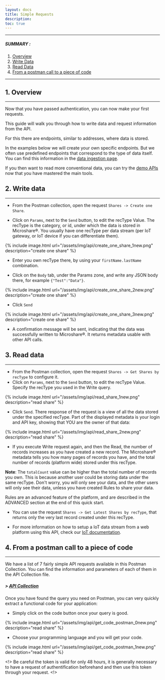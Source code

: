 ```yaml
---
layout: docs
title: Simple Requests
description: 
toc: true
---
```


---------------------------------------

##### SUMMARY : 

1. [Overview](./#1-overview)
2. [Write Data](./#2-write-data)
3. [Read Data](./#3-read-data)
4. [From a postman call to a piece of code](./#4-from-a-postman-call-to-a-piece-of-code)

---------------------------------------

## 1. Overview
---------------------------------------

Now that you have passed authentication, you can now make your first requests.

This guide will walk you through how to write data and request information from the API. 

For this there are endpoints, similar to addresses, where data is stored. 

In the examples below we will create your own specific endpoints. But we often use predefined endpoints that correspond to the type of data itself. You can find this information in the [data ingestion page](/docs/2/technical/microshare-platform-advanced/data-ingestion/). 

If you then want to read more conventional data, you can try the [demo APIs](/docs/2/technical/api/quick-start/#4-demo-api) now that you have mastered the main tools.



## 2. Write data
---------------------------------------

* From the Postman collection, open the request `Shares -> Create one Share`.

* Click on `Params`, next to the `Send` button, to edit the recType Value. The recType is the category, or id, under which the data is stored in Microshare®. You usually have one recType per data stream (per IoT gateway, or IoT device if you can differentiate them).

{% include image.html url="/assets/img/api/create_one_share_1new.png" description="create one share" %}

* Enter you own recType there, by using your `firstName.lastName` combination.

* Click on the `Body` tab, under the Params zone, and write any JSON body there, for example `{"Test":"Data"}`.

{% include image.html url="/assets/img/api/create_one_share_2new.png" description="create one share" %}

* Click `Send`

{% include image.html url="/assets/img/api/create_one_share_3new.png" description="create one share" %}

* A confirmation message will be sent, indicating that the data was successfully written to Microshare®. It returns metadata usable with other API calls.



## 3. Read data
---------------------------------------

* From the Postman collection, open the request `Shares -> Get Shares by recType` to configure it.
* Click on `Params`, next to the `Send` button, to edit the recType Value. Specify the recType you used in the Write query.

{% include image.html url="/assets/img/api/read_share_1new.png" description="read share" %}

* Click `Send`. 
There response of the request is a view of all the data stored under the specified recType. Part of the displayed metadata is your login and API key, showing that YOU are the owner of that data:

{% include image.html url="/assets/img/api/read_share_2new.png" description="read share" %}

* If you execute Write request again, and then the Read, the number of records increases as you have created a new record. The Microshare® metadata tells you how many pages of records you have, and the total number of records (platform wide) stored under this recType.

**Note**: The `totalCount` value can be higher than the total number of records you own.  This is because another user could be storing data under the same recType. Don't worry, you will only see your data, and the other users will only see their data, unless you have created Rules to share your data.

Rules are an advanced feature of the platform, and are described in the ADVANCED section at the end of this quick start.

* You can use the request `Shares -> Get Latest Shares by recType`, that returns only the very last record created under this recType.

* For more information on how to setup a IoT data stream from a web platform using this API, check our [IoT documentation](../../advanced/lorawan-devices/). 



## 4. From a postman call to a piece of code
---------------------------------------

We have a list of 7 fairly simple API requests available in this Postman Collection. You can find the information and parameters of each of them in the API Collection file.

##### > [API Collection](../api-collection)

Once you have found the query you need on Postman, you can very quickly extract a functional code for your application: 

- Simply click on the code button once your query is good. 

{% include image.html url="/assets/img/api/get_code_postman_0new.png" description="read share" %}

- Choose your programming language and you will get your code. 

{% include image.html url="/assets/img/api/get_code_postman_1new.png" description="read share" %}


<!> Be careful the token is valid for only 48 hours, it is generally necessary to have a request of authentification beforehand and then use this token through your request. <!>
